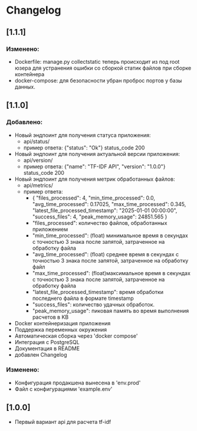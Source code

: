 # Changelog

## [1.1.1]
### Изменено:
- Dockerfile: manage.py collectstatic теперь происходит из под root юзера для устранения ошибки со сборкой статик файлов при сборке контейнера 
- docker-compose: для безопасности убран проброс портов у базы данных.

## [1.1.0]
### Добавлено:
- Новый эндпоинт для получения статуса приложения: 
  - api/status/
  - пример ответа: {"status": "Ok"} status_code 200 
- Новый эндпоинт для получения актуальной версии приложения: 
  - api/version/
  - пример ответа: {"name": "TF-IDF API", "version": "1.0.0"} status_code 200 
- Новый эндпоинт для получения метрик обработанных файлов: 
  - api/metrics/
  - пример ответа: 
    - {
    "files_processed": 4,
    "min_time_processed": 0.0,
    "avg_time_processed": 0.17025,
    "max_time_processed": 0.345,
    "latest_file_processed_timestamp": "2025-01-01 00:00:00",
    "success_files": 4,
    "peak_memory_usage": 24851.565
}
    - "files_processed": количество файлов, обработанных приложением
    - "min_time_processed": (float) минимальное время в секундах с точностью 3 знака после
запятой, затраченное на обработку файла
    - "avg_time_processed": (float) среднее время в секундах с точностью 3 знака после запятой,
затраченное на обработку файл
    - "max_time_processed": (float)максимальное время в секундах с точностью 3 знака после
запятой, затраченное на обработку файла
    - "latest_file_processed_timestamp": время обработки последнего файла в формате timestamp
    - "success_files": количество удачных обработок.
    - "peak_memory_usage": пиковая память во время выполнения расчетов в KB
- Docker контейнеризация приложения
- Поддержка переменных окружения
- Автоматическая сборка через 'docker compose'
- Интеграция с PostgreSQL
- Документация в README
- добавлен Changelog

### Изменено:
- Конфигурация продакшена вынесена в 'env.prod'
- Файл с конфигурациями 'example.env'

## [1.0.0]
- Первый вариант api для расчета tf-idf